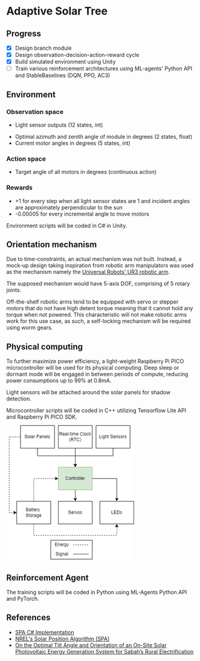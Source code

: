 # Adaptive Solar Tree

## Progress
- [X] Design branch module
- [X] Design observation-decision-action-reward cycle
- [X] Build simulated environment using Unity
- [ ] Train various reinforcement architectures using ML-agents' Python API and StableBaselines (DQN, PPO, AC3)

## Environment
### Observation space
- Light sensor outputs (12 states, int)
<!-- - Camera feed gray image ((128, 128, 1) array, int) -->
- Optimal azimuth and zenith angle of module in degrees (2 states, float)
- Current motor angles in degrees (5 states, int)
### Action space
- Target angle of all motors in degrees (continuous action)
### Rewards
- +1 for every step when all light sensor states are 1 and incident angles are approximately perpendicular to the sun
- -0.00005 for every incremental angle to move motors

Environment scripts will be coded in C# in Unity.

## Orientation mechanism
Due to time-constraints, an actual mechanism was not built. Instead, a mock-up design taking inspiration from 
robotic arm manipulators was used as the mechanism namely the [Universal Robots' UR3 robotic arm](https://wiredworkers.io/universal-robots-ur3/).

The supposed mechanism would have 5-axis DOF, comprising of 5 rotary joints.

Off-the-shelf robotic arms tend to be equipped with servo or stepper motors that do not have high detent torque meaning that it cannot hold any torque when not powered. This characteristic will not make robotic arms work for this use case, as such, a self-locking mechanism will be required using worm gears.

## Physical computing
To further maximize power efficiency, a light-weight Raspberry Pi PICO microcontroller will be used for its physical computing. Deep sleep or dormant mode will be engaged in between periods of compute, reducing power consumptions up to 99% at 0.8mA. 

Light sensors will be attached around the solar panels for shadow detection.

Microcontroller scripts will be coded in C++ utilizing Tensorflow Lite API and Raspberry Pi PICO SDK.

![System Diagram](Misc/Diagram.png)

## Reinforcement Agent
The training scripts will be coded in Python using ML-Agents Python API and PyTorch.

## References
- [SPA C# Implementation](https://gist.github.com/paulhayes/54a7aa2ee3cccad4d37bb65977eb19e2)
- [NREL's Solar Position Algorithm (SPA)](https://midcdmz.nrel.gov/spa/)
- [On the Optimal Tilt Angle and Orientation of an On-Site Solar Photovoltaic Energy Generation System for Sabah’s Rural Electrification](https://doi.org/10.3390/su13105730)